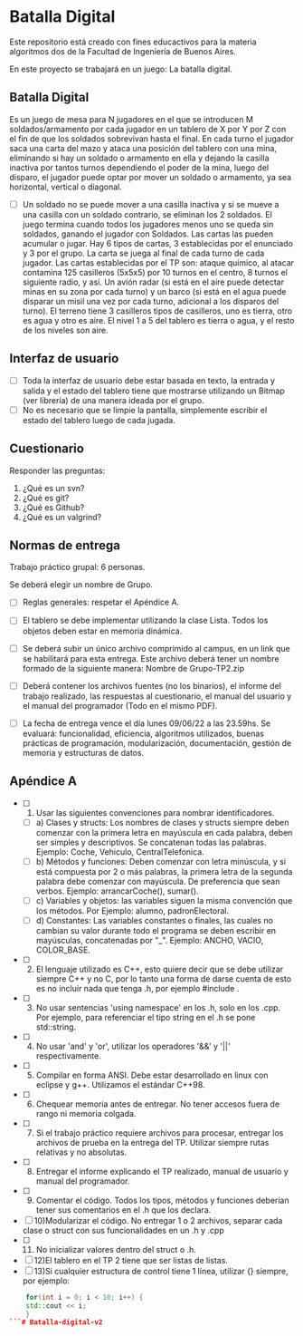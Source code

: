 # Batalla Digital
Este repositorio está creado con fines educactivos para la materia algoritmos dos de la Facultad de Ingeniería de Buenos Aires.

En este proyecto se trabajará en un juego: La batalla digital.

## Batalla Digital
Es un juego de mesa para N jugadores en el que se introducen M soldados/armamento por cada jugador en un tablero de X por Y por Z con el fin de que los soldados sobrevivan hasta el final.
En cada turno el jugador saca una carta del mazo y ataca una posición del tablero con una mina, eliminando si hay un soldado o armamento en ella y
dejando la casilla inactiva por tantos turnos dependiendo el poder de la mina, luego del disparo, el jugador puede optar por mover un soldado o armamento, ya sea horizontal, vertical o diagonal.
- [ ] Un soldado no se puede mover a una casilla inactiva y si se mueve a una casilla con un soldado contrario, se eliminan los 2 soldados.
El juego termina cuando todos los jugadores menos uno se queda sin soldados, ganando el jugador con Soldados. Las cartas las pueden
acumular o jugar. Hay 6 tipos de cartas, 3 establecidas por el enunciado y 3 por el grupo.
La carta se juega al final de cada turno de cada jugador.
Las cartas establecidas por el TP son:
ataque químico, al atacar contamina 125 casilleros (5x5x5) por 10 turnos en el centro, 8 turnos
el siguiente radio, y así. Un avión radar (si está en el aire puede detectar minas en su zona por
cada turno) y un barco (si está en el agua puede disparar un misil una vez por cada turno,
adicional a los disparos del turno).
El terreno tiene 3 casilleros tipos de casilleros, uno es tierra, otro es agua y otro es aire.
El nivel 1 a 5 del tablero es tierra o agua, y el resto de los niveles son aire.
## Interfaz de usuario
- [ ] Toda la interfaz de usuario debe estar basada en texto, la entrada y salida y el estado
del tablero tiene que mostrarse utilizando un Bitmap (ver librería) de una manera ideada por el
grupo.
- [ ] No es necesario que se limpie la pantalla, simplemente escribir el estado del tablero
luego de cada jugada.

## Cuestionario
Responder las preguntas:
1.   ¿Qué es un svn?
2.   ¿Qué es git?
3.   ¿Qué es Github?
4.   ¿Qué es un valgrind?


## Normas de entrega
Trabajo práctico grupal: 6 personas.

Se deberá elegir un nombre de Grupo.

- [ ] Reglas generales: respetar el Apéndice A.

- [ ] El tablero se debe implementar utilizando la clase Lista. Todos los objetos deben estar
en memoria dinámica.
- [ ] Se deberá subir un único archivo comprimido al campus, en un link que se habilitará
para esta entrega. Este archivo deberá tener un nombre formado de la siguiente manera:
Nombre de Grupo-TP2.zip
- [ ]  Deberá contener los archivos fuentes (no los binarios), el informe del trabajo realizado,
las respuestas al cuestionario, el manual del usuario y el manual del programador (Todo en el
mismo PDF).

- [ ] La fecha de entrega vence el día lunes 09/06/22 a las 23.59hs.
Se evaluará: funcionalidad, eficiencia, algoritmos utilizados, buenas prácticas de programación,
modularización, documentación, gestión de memoria y estructuras de datos.

## Apéndice A
- [ ] 1) Usar las siguientes convenciones para nombrar identificadores.
    - [ ] a) Clases y structs: Los nombres de clases y structs siempre deben comenzar con
        la primera letra en mayúscula en cada palabra, deben ser simples y descriptivos.
        Se concatenan todas las palabras. Ejemplo: Coche, Vehiculo, CentralTelefonica.
    - [ ] b) Métodos y funciones: Deben comenzar con letra minúscula, y si está compuesta
    por 2 o más palabras, la primera letra de la segunda palabra debe comenzar con
    mayúscula. De preferencia que sean verbos. Ejemplo: arrancarCoche(), sumar().
    - [ ] c) Variables y objetos: las variables siguen la misma convención que los métodos.
        Por Ejemplo: alumno, padronElectoral.
    - [ ] d) Constantes: Las variables constantes o finales, las cuales no cambian su valor
        durante todo el programa se deben escribir en mayúsculas, concatenadas por
        "_". Ejemplo: ANCHO, VACIO, COLOR_BASE.
- [ ] 2) El lenguaje utilizado es C++, esto quiere decir que se debe utilizar siempre C++ y no C,
    por lo tanto una forma de darse cuenta de esto es no incluir nada que tenga .h, por
    ejemplo #include <iostream> .
- [ ] 3) No usar sentencias 'using namespace' en los .h, solo en los .cpp. Por ejemplo, para
    referenciar el tipo string en el .h se pone std::string.
- [ ] 4) No usar 'and' y 'or', utilizar los operadores '&&' y '||' respectivamente.
- [ ] 5) Compilar en forma ANSI. Debe estar desarrollado en linux con eclipse y g++. Utilizamos
    el estándar C++98.
- [ ] 6) Chequear memoria antes de entregar. No tener accesos fuera de rango ni memoria
    colgada.
- [ ] 7) Si el trabajo práctico requiere archivos para procesar, entregar los archivos de prueba
    en la entrega del TP. Utilizar siempre rutas relativas y no absolutas.
- [ ] 8) Entregar el informe explicando el TP realizado, manual de usuario y manual del
programador.
- [ ] 9) Comentar el código. Todos los tipos, métodos y funciones deberían tener sus
    comentarios en el .h que los declara.
- [ ] 10)Modularizar el código. No entregar 1 o 2 archivos, separar cada clase o struct con sus
    funcionalidades en un .h y .cpp
- [ ] 11) No inicializar valores dentro del struct o .h.
- [ ] 12)El tablero en el TP 2 tiene que ser listas de listas.
- [ ] 13)Si cualquier estructura de control tiene 1 línea, utilizar {} siempre, por ejemplo:

```c++
    for(int i = 0; i < 10; i++) {
    std::cout << i;
    }
```# Batalla-digital-v2
